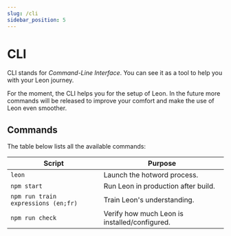 ```yaml
---
slug: /cli
sidebar_position: 5
---
```


# CLI

CLI stands for *Command-Line Interface*. You can see it as a tool to help you with your Leon journey.

For the moment, the CLI helps you for the setup of Leon. In the future more commands will be released to improve your comfort and make the use of Leon even smoother.

## Commands

The table below lists all the available commands:

| Script                                 | Purpose             |
| ----------------------------------------|--------------------|
| `leon`            | Launch the hotword process.       |
| `npm start`            | Run Leon in production after build.       |
| `npm run train expressions (en;fr)`          | Train Leon's understanding.       |
| `npm run check`            | Verify how much Leon is installed/configured.  

